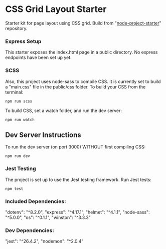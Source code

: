 # CSS Grid Layout Starter
Starter kit for page layout using CSS grid. Build from "[node-project-starter](https://github.com/newsproutsmedia/node-project-starter)" repository.

### Express Setup
This starter exposes the index.html page in a public directory. No express endpoints have been set up yet.

### SCSS
Also, this project uses node-sass to compile CSS. It is currently set to build a "main.css" file in the public/css folder.
To build your CSS from the terminal:
```
npm run scss
```
To build CSS, set a watch folder, and run the dev server:
```
npm run watch
```

## Dev Server Instructions
To run the dev server (on port 3000) WITHOUT first compiling CSS:
```
npm run dev
```

### Jest Testing
The project is set up to use the Jest testing framework.
Run Jest tests:
```
npm test
```

### Included Dependencies:

"dotenv": "^8.2.0",
"express": "^4.17.1",
"helmet": "^4.1.1",
"node-sass": "^5.0.0",
"os": "^0.1.1",
"winston": "^3.3.3"

### Dev Dependencies:
"jest": "^26.4.2",
"nodemon": "^2.0.4"
